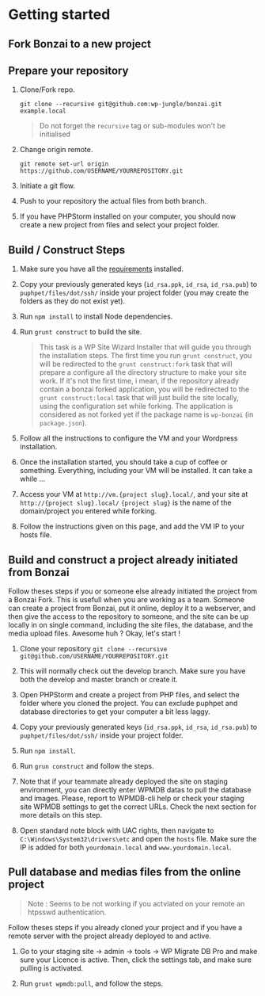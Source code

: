 Getting started
===============

Fork Bonzai to a new project
-----------------------------

## Prepare your repository

1. Clone/Fork repo.

   `git clone --recursive git@github.com:wp-jungle/bonzai.git example.local`
   
   > Do not forget the `recursive` tag or sub-modules won't be initialised

2. Change origin remote.

   `git remote set-url origin https://github.com/USERNAME/YOURREPOSITORY.git`
   
3. Initiate a git flow.

4. Push to your repository the actual files from both branch.

5. If you have PHPStorm installed on your computer, you should now create a new project from files and select your
   project folder.


## Build / Construct Steps

1. Make sure you have all the [requirements](documentations/requirements.md) installed.

2. Copy your previously generated keys (`id_rsa.ppk`, `id_rsa`, `id_rsa.pub`) to `puphpet/files/dot/ssh/`
   inside your project folder (you may create the folders as they do not exist yet).

3. Run `npm install` to install Node dependencies.

4. Run `grunt construct` to build the site.
   > This task is a WP Site Wizard Installer that will guide you through the installation steps.
   > The first time you run `grunt construct`, you will be redirected to the `grunt construct:fork` task that will
   > prepare a configure all the directory structure to make your site work. If it's not the first time, i mean, if the
   > repository already contain a bonzai forked application, you will be redirected to the `grunt construct:local`
   > task that will just build the site locally, using the configuration set while forking.
   > The application is considered as not forked yet if the package name is `wp-bonzai` (in `package.json`).

5. Follow all the instructions to configure the VM and your Wordpress installation.

6. Once the installation started, you should take a cup of coffee or something. Everything, including your VM will be
   installed. It can take a while ...

7. Access your VM at `http://vm.{project slug}.local/`, and your site at `http://{project slug}.local/`
   `{project slug}` is the name of the domain/project you entered while forking.
   
8. Follow the instructions given on this page, and add the VM IP to your hosts file.

Build and construct a project already initiated from Bonzai
------------------------------------------------------------

Follow theses steps if you or someone else already initiated the project from a Bonzai Fork. This is usefull when you
are working as a team. Someone can create a project from Bonzai, put it online, deploy it to a webserver, and then give
the access to the repository to someone, and the site can be up locally in on single command, including the site files,
the database, and the media upload files. Awesome huh ? Okay, let's start !

1. Clone your repository
   `git clone --recursive git@github.com/USERNAME/YOURREPOSITORY.git`
   
2. This will normally check out the develop branch. Make sure you have both the develop and master branch or create it.

3. Open PHPStorm and create a project from PHP files, and select the folder where you cloned the project. You can
   exclude puphpet and database directories to get your computer a bit less laggy.
   
4. Copy your previously generated keys (`id_rsa.ppk`, `id_rsa`, `id_rsa.pub`) to `puphpet/files/dot/ssh/`
   inside your project folder.
   
5. Run `npm install`.

6. Run `grun construct` and follow the steps.

7. Note that if your teammate already deployed the site on staging environment, you can directly enter WPMDB datas to
   pull the database and images. Please, report to WPMDB-cli help or check your staging site WPMDB settings to get
   the correct URLs. Check the next section for more details on this step.
   
8. Open standard note block with UAC rights, then navigate to `C:\Windows\System32\drivers\etc` and open the `hosts`
   file. Make sure the IP is added for both `yourdomain.local` and `www.yourdomain.local`.


Pull database and medias files from the online project
------------------------------------------------------

> Note : Seems to be not working if you actviated on your remote an htpsswd authentication.

Follow theses steps if you already cloned your project and if you have a remote server with the project already deployed
to and active.

1. Go to your staging site -> admin -> tools -> WP Migrate DB Pro and make sure your Licence is active. Then, click the
   settings tab, and make sure pulling is activated.

2. Run `grunt wpmdb:pull`, and follow the steps.
